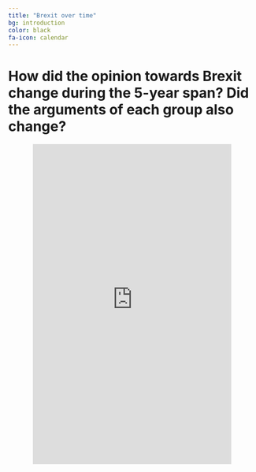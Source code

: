 ```yaml
---
title: "Brexit over time"
bg: introduction
color: black
fa-icon: calendar
---
```


# How did the opinion towards Brexit change during the 5-year span? Did the arguments of each group also change?

<div style="width: 80%; margin: auto;">
  <iframe src='https://cdn.knightlab.com/libs/timeline3/latest/embed/index.html?source=1rUZ8lnDeUFUbarLvWre5TsEoaWmLEXF8dYLlWjfZDfo&font=Default&lang=en&initial_zoom=2&height=650' width='100%' height='650px' webkitallowfullscreen mozallowfullscreen allowfullscreen frameborder='0'></iframe>
</div>
